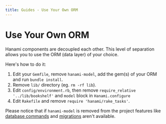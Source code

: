 ```yaml
---
title: Guides - Use Your Own ORM
---
```


# Use Your Own ORM

Hanami components are decoupled each other.
This level of separation allows you to use the ORM (data layer) of your choice.

Here's how to do it:

  1. Edit your `Gemfile`, remove `hanami-model`, add the gem(s) of your ORM and run `bundle install`.
  2. Remove `lib/` directory (eg. `rm -rf lib`).
  3. Edit `config/environment.rb`, then remove `require_relative '../lib/bookshelf'` and `model` block in `Hanami.configure`
  4. Edit `Rakefile` and remove `require 'hanami/rake_tasks'`.

Please notice that if `hanami-model` is removed from the project features like [database commands](/guides/head/command-line/database) and [migrations](/guides/head/migrations/overview) aren't available.

